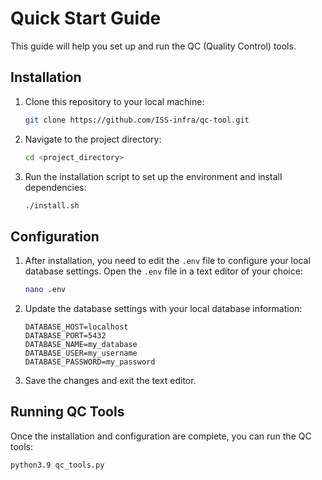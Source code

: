 # Quick Start Guide

This guide will help you set up and run the QC (Quality Control) tools.

## Installation

1. Clone this repository to your local machine:

    ```bash
    git clone https://github.com/ISS-infra/qc-tool.git
    ```

2. Navigate to the project directory:

    ```bash
    cd <project_directory>
    ```

3. Run the installation script to set up the environment and install dependencies:

    ```bash
    ./install.sh
    ```

## Configuration

1. After installation, you need to edit the `.env` file to configure your local database settings. Open the `.env` file in a text editor of your choice:

    ```bash
    nano .env
    ```

2. Update the database settings with your local database information:

    ```
    DATABASE_HOST=localhost
    DATABASE_PORT=5432
    DATABASE_NAME=my_database
    DATABASE_USER=my_username
    DATABASE_PASSWORD=my_password
    ```

3. Save the changes and exit the text editor.

## Running QC Tools

Once the installation and configuration are complete, you can run the QC tools:

```bash
python3.9 qc_tools.py
